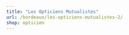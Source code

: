 ```yaml
---
title: "Les Opticiens Mutualistes"
url: /bordeaux/les-opticiens-mutualistes-2/
shop: opticien
---
```

